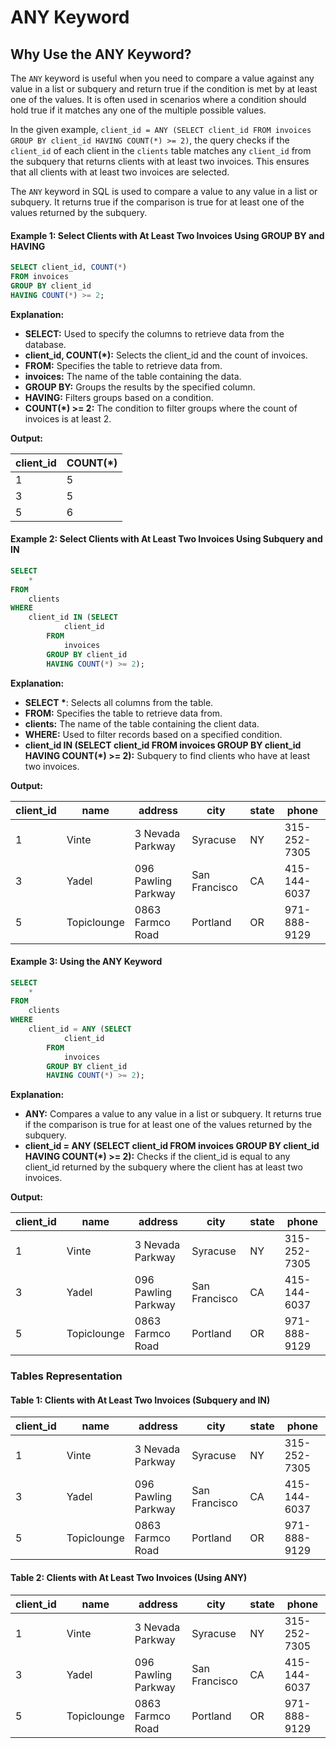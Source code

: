 # ANY Keyword
## Why Use the ANY Keyword?

The `ANY` keyword is useful when you need to compare a value against any value in a list or subquery and return true if the condition is met by at least one of the values. It is often used in scenarios where a condition should hold true if it matches any one of the multiple possible values.

In the given example, `client_id = ANY (SELECT client_id FROM invoices GROUP BY client_id HAVING COUNT(*) >= 2)`, the query checks if the `client_id` of each client in the `clients` table matches any `client_id` from the subquery that returns clients with at least two invoices. This ensures that all clients with at least two invoices are selected.

The `ANY` keyword in SQL is used to compare a value to any value in a list or subquery. It returns true if the comparison is true for at least one of the values returned by the subquery.

#### Example 1: Select Clients with At Least Two Invoices Using GROUP BY and HAVING

```sql
SELECT client_id, COUNT(*)
FROM invoices
GROUP BY client_id
HAVING COUNT(*) >= 2;
```

**Explanation:**

- **SELECT:** Used to specify the columns to retrieve data from the database.
- **client_id, COUNT(*):** Selects the client_id and the count of invoices.
- **FROM:** Specifies the table to retrieve data from.
- **invoices:** The name of the table containing the data.
- **GROUP BY:** Groups the results by the specified column.
- **HAVING:** Filters groups based on a condition.
- **COUNT(*) >= 2:** The condition to filter groups where the count of invoices is at least 2.

**Output:**

| client_id | COUNT(*) |
|-----------|----------|
| 1         | 5        |
| 3         | 5        |
| 5         | 6        |

#### Example 2: Select Clients with At Least Two Invoices Using Subquery and IN

```sql
SELECT 
    *
FROM
    clients
WHERE
    client_id IN (SELECT 
            client_id
        FROM
            invoices
        GROUP BY client_id
        HAVING COUNT(*) >= 2);
```

**Explanation:**

- **SELECT \***: Selects all columns from the table.
- **FROM:** Specifies the table to retrieve data from.
- **clients:** The name of the table containing the client data.
- **WHERE:** Used to filter records based on a specified condition.
- **client_id IN (SELECT client_id FROM invoices GROUP BY client_id HAVING COUNT(*) >= 2):** Subquery to find clients who have at least two invoices.

**Output:**

| client_id | name         | address             | city          | state | phone          |
|-----------|--------------|---------------------|---------------|-------|----------------|
| 1         | Vinte        | 3 Nevada Parkway    | Syracuse      | NY    | 315-252-7305   |
| 3         | Yadel        | 096 Pawling Parkway | San Francisco | CA    | 415-144-6037   |
| 5         | Topiclounge  | 0863 Farmco Road    | Portland      | OR    | 971-888-9129   |

#### Example 3: Using the ANY Keyword

```sql
SELECT 
    *
FROM
    clients
WHERE
    client_id = ANY (SELECT 
            client_id
        FROM
            invoices
        GROUP BY client_id
        HAVING COUNT(*) >= 2);
```

**Explanation:**

- **ANY:** Compares a value to any value in a list or subquery. It returns true if the comparison is true for at least one of the values returned by the subquery.
- **client_id = ANY (SELECT client_id FROM invoices GROUP BY client_id HAVING COUNT(*) >= 2):** Checks if the client_id is equal to any client_id returned by the subquery where the client has at least two invoices.

**Output:**

| client_id | name         | address             | city          | state | phone          |
|-----------|--------------|---------------------|---------------|-------|----------------|
| 1         | Vinte        | 3 Nevada Parkway    | Syracuse      | NY    | 315-252-7305   |
| 3         | Yadel        | 096 Pawling Parkway | San Francisco | CA    | 415-144-6037   |
| 5         | Topiclounge  | 0863 Farmco Road    | Portland      | OR    | 971-888-9129   |


### Tables Representation

#### Table 1: Clients with At Least Two Invoices (Subquery and IN)

| client_id | name         | address             | city          | state | phone          |
|-----------|--------------|---------------------|---------------|-------|----------------|
| 1         | Vinte        | 3 Nevada Parkway    | Syracuse      | NY    | 315-252-7305   |
| 3         | Yadel        | 096 Pawling Parkway | San Francisco | CA    | 415-144-6037   |
| 5         | Topiclounge  | 0863 Farmco Road    | Portland      | OR    | 971-888-9129   |

#### Table 2: Clients with At Least Two Invoices (Using ANY)

| client_id | name         | address             | city          | state | phone          |
|-----------|--------------|---------------------|---------------|-------|----------------|
| 1         | Vinte        | 3 Nevada Parkway    | Syracuse      | NY    | 315-252-7305   |
| 3         | Yadel        | 096 Pawling Parkway | San Francisco | CA    | 415-144-6037   |
| 5         | Topiclounge  | 0863 Farmco Road    | Portland      | OR    | 971-888-9129   |